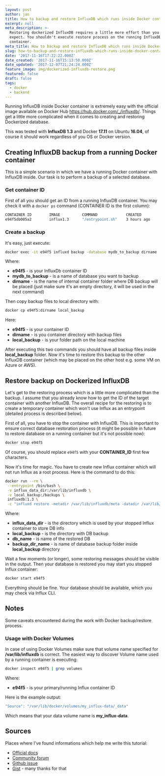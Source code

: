 ```yaml
---
layout: post
author: jan
title: How to backup and restore InfluxDB which runs inside Docker container
excerpt: null
meta_description: >-
  Restoring dockerized InfluxDB requires a little more effort than you may
  expect. You shouldn't execute restore process on the running InfluxDB
  container.
meta_title: How to backup and restore InfluxDB which runs inside Docker container
slug: how-to-backup-and-restore-influxdb-which-runs-inside-docker-container
date: '2017-11-16T17:22:22.000Z'
date_created: '2017-11-16T15:13:50.000Z'
date_updated: '2017-12-07T21:24:24.000Z'
feature_image: img/dockerized-influxdb-restore.png
featured: false
draft: false
tags:
  - docker
  - backend
---
```

Running InfluxDB inside Docker container is extremely easy with the official image available on Docker Hub https://hub.docker.com/_/influxdb/. Things get a little more complicated when it comes to creating and restoring Dockerized database.

This was tested with **InfluxDB 1.3** and Docker **17.11** on Ubuntu **16.04**, of course it should work regardless of you OS or Docker version.

## Creating InfluxDB backup from a running Docker container
This is a simple scenario in which we have a running Docker container with InfluxDB inside. Our task is to perform a backup of a selected database.

### Get container ID
First of all you should get an ID from a running InfluxDB container. You may check it with a `docker ps` command (CONTAINER ID is the first column):
```sh
CONTAINER ID        IMAGE          COMMAND             CREATED             STATUS            PORTS                              NAMES
e94f5db005a2        influx1.3      "/entrypoint.sh"    3 hours ago         Up About an hour    8083/tcp, 0.0.0.0:8086->8086/tcp   influx_1
```

### Create a backup
It's easy, just execute:
```sh
docker exec -it e94f5 influxd backup -database mydb_to_backup dirname
```
Where:

- **e94f5** - is your InfluxDb container ID
- **mydb_to_backup** - is a name of database you want to backup
- **dirname** - is the name of internal container folder where DB backup will be placed (just make sure it's an empty directory, it will be used in the next command)

Then copy backup files to local directory with:
```sh
docker cp e94f5:dirname local_backup
```
Here:

- **e94f5** - is your container ID
- **dirname** - is you container directory with backup files
- **local_backup** - is your folder path on the local machine

After executing this two commands you should have all backup files inside **local_backup** folder. Now it's time to restore this backup to the other InfluxDB container (which may be placed on the other host e.g. some VM on Azure or AWS).

## Restore backup on Dockerized InfluxDB
Let's get to the restoring process which is a little more complicated than the backup. I assume that you already know how to get the ID of the target container with another InfluxDB. The overall recipe for the restoring is to create a temporary container which won't use Influx as an entrypoint (detailed process is described below).

First of all, you have to stop the container with InfluxDB. This is important to ensure correct database restoration process (it might be possible in future to restore database on a running container but it's not possible now):
```sh
docker stop e94f5
```
Of course, you should replace `e94f5` with your **CONTAINER_ID** first few characters.

Now it's time for magic. You have to create new Influx container which will not run Influx as a root process. Here is the command to do this:

```sh
docker run --rm \
 --entrypoint /bin/bash \
 -v influx_data_dir:/var/lib/influxdb \
 -v local_backup:/backups \
 influxdb:1.3 \
 -c "influxd restore -metadir /var/lib/influxdb/meta -datadir /var/lib/influxdb/data -database [DB_NAME] /backups/[BACKUP_DIR_NAME]"
```
Where:

- **influx\_data\_dir** - is the directory which is used by your stopped Influx container to store DB info
- **local_backup** - is the directory with DB backup
- **db_name** - is name of the restored DB
- **backup\_dir\_name** - is name of database backup folder inside **local_backup** directory

Wait a few moments (or longer), some restoring messages should be visible in the output.
Then your database is restored you may start you stopped Influx container:

```sh
docker start e94f5
```

Everything should be fine. Your database should be available, which you may check via Influx CLI.

## Notes
Some caveats encountered during the work with Docker backup/restore process.

### Usage with Docker Volumes
In case of using Docker Volumes make sure that volume name specified for **/var/lib/influxdb** is correct. The easiest way to discover Volume name used by a running container is executing:
```sh
docker inspect e94f5 | grep volumes
```
Where:

- **e94f5** - is your primary/running Influx container ID

Here is the example output:
```js
"Source": "/var/lib/docker/volumes/my_influx-data/_data"
```
Which means that your data volume name is **my_influx-data**.

## Sources
Places where I've found informations which help me write this tutorial:

- [Official docs](https://docs.influxdata.com/influxdb/v1.3/administration/backup_and_restore/)
- [Community forum](https://community.influxdata.com/t/backup-and-restore-influxdb-inside-docker/1636)
- [Github issue](https://github.com/influxdata/influxdb/issues/8551)
- [Gist](https://gist.github.com/mark-rushakoff/36b4491f97b8781198da36752ecd949b) - many thanks for that
